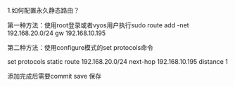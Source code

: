 1.如何配置永久静态路由？

第一种方法：使用root登录或者vyos用户执行sudo route add -net 192.168.20.0/24 gw 192.168.10.195

第二种方法：使用configure模式的set protocols命令

set protocols static route 192.168.20.0/24 next-hop 192.168.10.195 distance 1

添加完成后需要commit save 保存 

